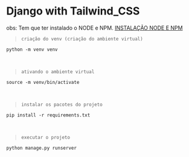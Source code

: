 # Django with Tailwind_CSS
obs: Tem que ter instalado o NODE e NPM. [INSTALAÇÃO NODE E NPM](https://www.hostinger.com.br/tutoriais/instalar-node-js-ubuntu)

>`criação do venv (criação do ambiente virtual)`
```
python -m venv venv
```
<br/>

>`ativando o ambiente virtual`
```
source -m venv/bin/activate
```
<br/>

>`instalar os pacotes do projeto`
```
pip install -r requirements.txt
```
<br/>

>`executar o projeto`
```
python manage.py runserver
```
